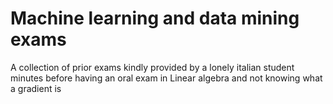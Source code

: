 # Machine learning and data mining exams
A collection of prior exams kindly provided by a lonely italian student minutes before having an oral exam in Linear algebra and not knowing what a gradient is 
